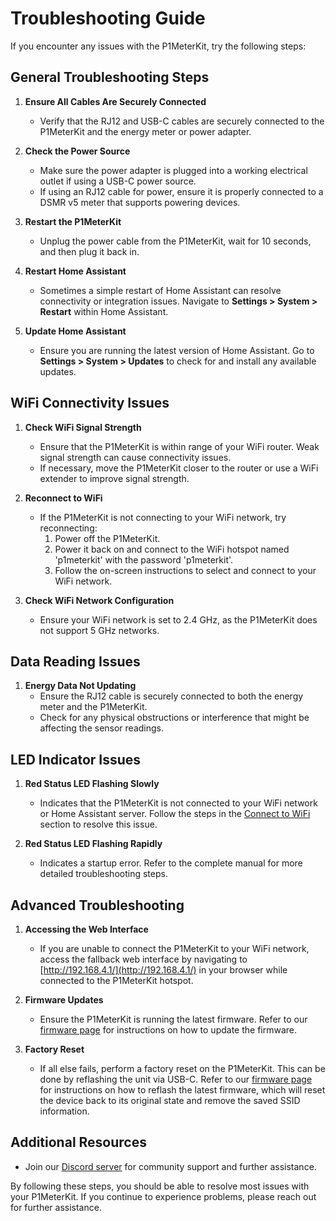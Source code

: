 # Troubleshooting Guide

If you encounter any issues with the P1MeterKit, try the following steps:

## General Troubleshooting Steps

1. **Ensure All Cables Are Securely Connected**
   - Verify that the RJ12 and USB-C cables are securely connected to the P1MeterKit and the energy meter or power adapter.

2. **Check the Power Source**
   - Make sure the power adapter is plugged into a working electrical outlet if using a USB-C power source.
   - If using an RJ12 cable for power, ensure it is properly connected to a DSMR v5 meter that supports powering devices.

3. **Restart the P1MeterKit**
   - Unplug the power cable from the P1MeterKit, wait for 10 seconds, and then plug it back in.

4. **Restart Home Assistant**
   - Sometimes a simple restart of Home Assistant can resolve connectivity or integration issues. Navigate to **Settings > System > Restart** within Home Assistant.

5. **Update Home Assistant**
   - Ensure you are running the latest version of Home Assistant. Go to **Settings > System > Updates** to check for and install any available updates.

## WiFi Connectivity Issues

1. **Check WiFi Signal Strength**
   - Ensure that the P1MeterKit is within range of your WiFi router. Weak signal strength can cause connectivity issues.
   - If necessary, move the P1MeterKit closer to the router or use a WiFi extender to improve signal strength.

2. **Reconnect to WiFi**
   - If the P1MeterKit is not connecting to your WiFi network, try reconnecting:
     1. Power off the P1MeterKit.
     2. Power it back on and connect to the WiFi hotspot named 'p1meterkit' with the password 'p1meterkit'.
     3. Follow the on-screen instructions to select and connect to your WiFi network.

3. **Check WiFi Network Configuration**
   - Ensure your WiFi network is set to 2.4 GHz, as the P1MeterKit does not support 5 GHz networks.

## Data Reading Issues

1. **Energy Data Not Updating**
   - Ensure the RJ12 cable is securely connected to both the energy meter and the P1MeterKit.
   - Check for any physical obstructions or interference that might be affecting the sensor readings.

## LED Indicator Issues

1. **Red Status LED Flashing Slowly**
   - Indicates that the P1MeterKit is not connected to your WiFi network or Home Assistant server. Follow the steps in the [Connect to WiFi](installation.md#step-4-connect-to-wifi) section to resolve this issue.

2. **Red Status LED Flashing Rapidly**
   - Indicates a startup error. Refer to the complete manual for more detailed troubleshooting steps.

## Advanced Troubleshooting

1. **Accessing the Web Interface**
   - If you are unable to connect the P1MeterKit to your WiFi network, access the fallback web interface by navigating to [http://192.168.4.1/](http://192.168.4.1/) in your browser while connected to the P1MeterKit hotspot.

2. **Firmware Updates**
   - Ensure the P1MeterKit is running the latest firmware. Refer to our [firmware page](https://smarthomeshop.io/firmware) for instructions on how to update the firmware.

3. **Factory Reset**
   - If all else fails, perform a factory reset on the P1MeterKit. This can be done by reflashing the unit via USB-C. Refer to our [firmware page](https://smarthomeshop.io/firmware) for instructions on how to reflash the latest firmware, which will reset the device back to its original state and remove the saved SSID information.


## Additional Resources

- Join our [Discord server](https://smarthomeshop.io/discord) for community support and further assistance.

By following these steps, you should be able to resolve most issues with your P1MeterKit. If you continue to experience problems, please reach out for further assistance.